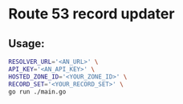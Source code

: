 # Route 53 record updater

## Usage:

```bash
RESOLVER_URL='<AN_URL>' \
API_KEY='<AN_API_KEY>' \
HOSTED_ZONE_ID='<YOUR_ZONE_ID>' \
RECORD_SET='<YOUR_RECORD_SET>' \
go run ./main.go
```